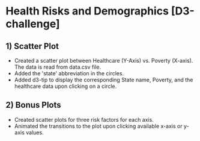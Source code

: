 # Health Risks and Demographics [D3-challenge]

## 1) Scatter Plot

* Created a scatter plot between Healthcare (Y-Axis) vs. Poverty (X-axis). The data is read from data.csv file.
* Added the 'state' abbreviation in the circles. 
* Added d3-tip to display the corresponding State name, Poverty, and the healthcare data upon clicking on a circle.

## 2) Bonus Plots

* Created scatter plots for three risk factors for each axis.
* Animated the transitions to the plot upon clicking available x-axis or y-axis values.
